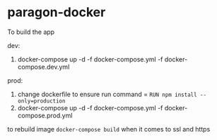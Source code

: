 # paragon-docker

To build the app

dev:
1) docker-compose up -d -f docker-compose.yml -f docker-compose.dev.yml

prod:
1) change dockerfile to ensure run command =
`RUN npm install --only=production` 
2) docker-compose up -d -f docker-compose.yml -f docker-compose.prod.yml


to rebuild image
`docker-compose build`
when it comes to ssl and https


